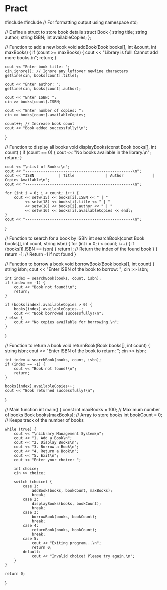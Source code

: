 # Pract
#include <iostream>
#include <iomanip> // For formatting output
using namespace std;

// Define a struct to store book details
struct Book {
    string title;
    string author;
    string ISBN;
    int availableCopies;
};

// Function to add a new book
void addBook(Book books[], int &count, int maxBooks) {
    if (count >= maxBooks) {
        cout << "Library is full! Cannot add more books.\n";
        return;
    }

    cout << "Enter book title: ";
    cin.ignore(); // Ignore any leftover newline characters
    getline(cin, books[count].title);

    cout << "Enter author: ";
    getline(cin, books[count].author);

    cout << "Enter ISBN: ";
    cin >> books[count].ISBN;

    cout << "Enter number of copies: ";
    cin >> books[count].availableCopies;

    count++; // Increase book count
    cout << "Book added successfully!\n";
}

// Function to display all books
void displayBooks(const Book books[], int count) {
    if (count == 0) {
        cout << "No books available in the library.\n";
        return;
    }

    cout << "\nList of Books:\n";
    cout << "------------------------------------------------\n";
    cout << "ISBN           | Title              | Author             | Copies Available\n";
    cout << "------------------------------------------------\n";
    
    for (int i = 0; i < count; i++) {
        cout << setw(15) << books[i].ISBN << " | "
             << setw(18) << books[i].title << " | "
             << setw(18) << books[i].author << " | "
             << setw(16) << books[i].availableCopies << endl;
    }
    cout << "------------------------------------------------\n";
}

// Function to search for a book by ISBN
int searchBook(const Book books[], int count, string isbn) {
    for (int i = 0; i < count; i++) {
        if (books[i].ISBN == isbn) {
            return i; // Return the index of the found book
        }
    }
    return -1; // Return -1 if not found
}

// Function to borrow a book
void borrowBook(Book books[], int count) {
    string isbn;
    cout << "Enter ISBN of the book to borrow: ";
    cin >> isbn;

    int index = searchBook(books, count, isbn);
    if (index == -1) {
        cout << "Book not found!\n";
        return;
    }

    if (books[index].availableCopies > 0) {
        books[index].availableCopies--;
        cout << "Book borrowed successfully!\n";
    } else {
        cout << "No copies available for borrowing.\n";
    }
}

// Function to return a book
void returnBook(Book books[], int count) {
    string isbn;
    cout << "Enter ISBN of the book to return: ";
    cin >> isbn;

    int index = searchBook(books, count, isbn);
    if (index == -1) {
        cout << "Book not found!\n";
        return;
    }

    books[index].availableCopies++;
    cout << "Book returned successfully!\n";
}

// Main function
int main() {
    const int maxBooks = 100; // Maximum number of books
    Book books[maxBooks]; // Array to store books
    int bookCount = 0; // Keeps track of the number of books

    while (true) {
        cout << "\nLibrary Management System\n";
        cout << "1. Add a Book\n";
        cout << "2. Display Books\n";
        cout << "3. Borrow a Book\n";
        cout << "4. Return a Book\n";
        cout << "5. Exit\n";
        cout << "Enter your choice: ";
        
        int choice;
        cin >> choice;

        switch (choice) {
            case 1:
                addBook(books, bookCount, maxBooks);
                break;
            case 2:
                displayBooks(books, bookCount);
                break;
            case 3:
                borrowBook(books, bookCount);
                break;
            case 4:
                returnBook(books, bookCount);
                break;
            case 5:
                cout << "Exiting program...\n";
                return 0;
            default:
                cout << "Invalid choice! Please try again.\n";
        }
    }

    return 0;
}
